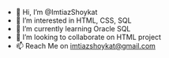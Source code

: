 - 👋 Hi, I’m @ImtiazShoykat
- 👀 I’m interested in HTML, CSS, SQL
- 🌱 I’m currently learning Oracle SQL
- 💞️ I’m looking to collaborate on HTML project
- 📫 Reach Me on imtiazshoykat@gmail.com

<!---
ImtiazShoykat/ImtiazShoykat is a ✨ special ✨ repository because its `README.md` (this file) appears on your GitHub profile.
You can click the Preview link to take a look at your changes.
--->
